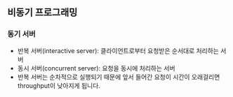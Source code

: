 ## 비동기 프로그래밍
### 동기 서버
- 반복 서버(interactive server): 클라이언트로부터 요청받은 순서대로 처리하는 서버
- 동시 서버(concurrent server): 요청을 동시에 처리하는 서버
- 반복 서버는 순차적으로 실행되기 때문에 앞서 들어간 요청이 시간이 오래걸리면 throughput이 낮아지게 됩니다.
